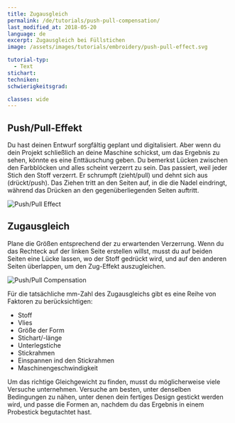 ```yaml
---
title: Zugausgleich
permalink: /de/tutorials/push-pull-compensation/
last_modified_at: 2018-05-20
language: de
excerpt: Zugausgleich bei Füllstichen
image: /assets/images/tutorials/embroidery/push-pull-effect.svg

tutorial-typ:
  - Text
stichart: 
techniken:
schwierigkeitsgrad:

classes: wide
---
```

## Push/Pull-Effekt 

Du hast deinen Entwurf sorgfältig geplant und digitalisiert. Aber wenn du dein Projekt schließlich an deine Maschine schickst, um das Ergebnis zu sehen, könnte es eine Enttäuschung geben. Du bemerkst Lücken zwischen den Farbblöcken und alles scheint verzerrt zu sein. Das passiert, weil jeder Stich den Stoff verzerrt. Er schrumpft (zieht/pull) und dehnt sich aus (drückt/push). Das Ziehen tritt an den Seiten auf, in die die Nadel eindringt, während das Drücken an den gegenüberliegenden Seiten auftritt.

![Push/Pull Effect](/assets/images/tutorials/embroidery/push-pull-effect.svg)

## Zugausgleich

Plane die Größen entsprechend der zu erwartenden Verzerrung. Wenn du das Rechteck auf der linken Seite erstellen willst, musst du auf beiden Seiten eine Lücke lassen, wo der Stoff gedrückt wird, und auf den anderen Seiten überlappen, um den Zug-Effekt auszugleichen.

![Push/Pull Compensation](/assets/images/tutorials/embroidery/push-pull-compensation.svg)

Für die tatsächliche mm-Zahl des Zugausgleichs gibt es eine Reihe von Faktoren zu berücksichtigen:

* Stoff
* Vlies
* Größe der Form
* Stichart/-länge
* Unterlegstiche
* Stickrahmen
* Einspannen ind den Stickrahmen
* Maschinengeschwindigkeit

Um das richtige Gleichgewicht zu finden, musst du möglicherweise viele Versuche unternehmen. Versuche am besten, unter denselben Bedingungen zu nähen, unter denen dein fertiges Design gestickt werden wird, und passe die Formen an, nachdem du das Ergebnis in einem Probestick begutachtet hast.
